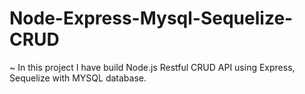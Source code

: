 # Node-Express-Mysql-Sequelize-CRUD
~ In this project I have build Node.js Restful CRUD API using Express, Sequelize with MYSQL database.
